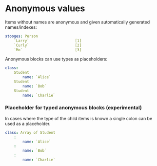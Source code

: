 Anonymous values
================

Items without names are anonymous and given automatically generated names/indexes:

```yaml
stooges: Person
	`Larry`						[1]
	`Curly`						[2]
	`Mo`						[3]
```

Anonymous blocks can use types as placeholders:

```yaml
class:
	Student
		name: `Alice`
	Student
		name: `Bob`
	Student
		name: `Charlie`
```

### Placeholder for typed anonymous blocks (experimental)

In cases where the type of the child items is known a single colon can be used as a placeholder.

```yaml
class: Array of Student
	:
		name: `Alice`
	:
		name: `Bob`
	:
		name: `Charlie`
```
